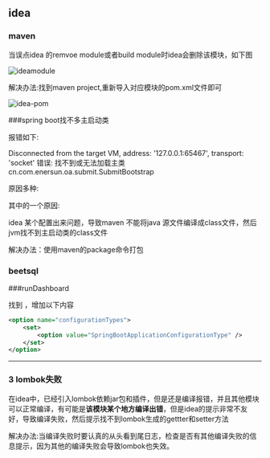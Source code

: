 ## idea

### maven

   当误点idea 的remvoe module或者build module时idea会删除该模块，如下图

![ideamodule](D:\software\resources\note\images\ideamodule.png)



解决办法:找到maven project,重新导入对应模块的pom.xml文件即可

![idea-pom](D:\software\resources\note\images\idea-pom.png)



###spring boot找不多主启动类

报错如下:

Disconnected from the target VM, address: '127.0.0.1:65467', transport: 'socket'
错误: 找不到或无法加载主类 cn.com.enersun.oa.submit.SubmitBootstrap

原因多种:

其中的一个原因:

idea 某个配置出来问题，导致maven 不能将java 源文件编译成class文件，然后jvm找不到主启动类的class文件

解决办法：使用maven的package命令打包



### beetsql



###runDashboard

找到 <component name="RunDashboard">，增加以下内容

~~~xml
<option name="configurationTypes">
    <set>
        <option value="SpringBootApplicationConfigurationType" />
    </set>
</option>

~~~



---------------------

### 3  lombok失败

在idea中，已经引入lombok依赖jar包和插件，但是还是编译报错，并且其他模块可以正常编译，有可能是**该模块某个地方编译出错**，但是idea的提示非常不友好，导致编译失败，然后提示找不到lombok生成的gettter和setter方法

解决办法:当编译失败时要认真的从头看到尾日志，检查是否有其他编译失败的信息提示，因为其他的编译失败会导致lombok也失效。